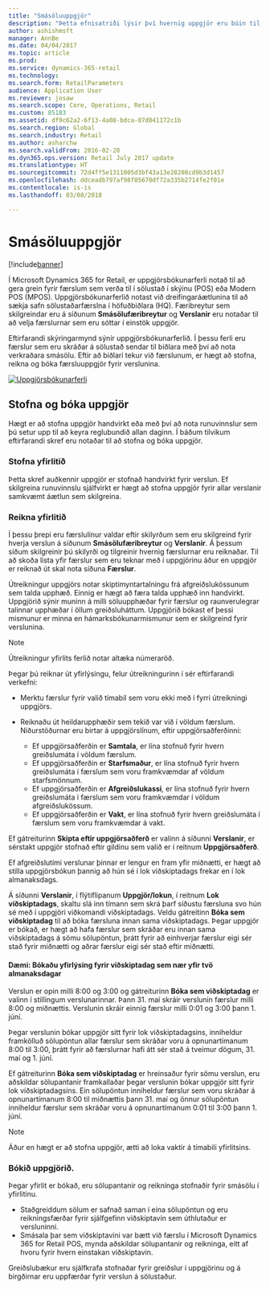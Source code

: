 ```yaml
---
title: "Smásöluuppgjör"
description: "Þetta efnisatriði lýsir því hvernig uppgjör eru búin til og bókuð."
author: ashishmsft
manager: AnnBe
ms.date: 04/04/2017
ms.topic: article
ms.prod: 
ms.service: dynamics-365-retail
ms.technology: 
ms.search.form: RetailParameters
audience: Application User
ms.reviewer: josaw
ms.search.scope: Core, Operations, Retail
ms.custom: 85183
ms.assetid: df9c62a2-6f13-4a08-bdca-07d041172c1b
ms.search.region: Global
ms.search.industry: Retail
ms.author: asharchw
ms.search.validFrom: 2016-02-28
ms.dyn365.ops.version: Retail July 2017 update
ms.translationtype: HT
ms.sourcegitcommit: 72d4ff5e1311005d3bf43a13e28208cd9b3d1457
ms.openlocfilehash: ddceadb797af98f85670df72a335b2714fe2f01e
ms.contentlocale: is-is
ms.lasthandoff: 03/08/2018

---
```


# <a name="retail-statements"></a>Smásöluuppgjör

[!include[banner](includes/banner.md)]

Í Microsoft Dynamics 365 for Retail, er uppgjörsbókunarferli notað til að gera grein fyrir færslum sem verða til í sölustað í skýinu (POS) eða Modern POS (MPOS). Uppgjörsbókunarferlið notast við dreifingaráætlunina til að sækja safn sölustaðarfærslna í höfuðbiðlara (HQ). Færibreytur sem skilgreindar eru á síðunum **Smásölufæribreytur** og **Verslanir** eru notaðar til að velja færslurnar sem eru sóttar í einstök uppgjör.  

Eftirfarandi skýringarmynd sýnir uppgjörsbókunarferlið. Í þessu ferli eru færslur sem eru skráðar á sölustað sendar til biðlara með því að nota verkraðara smásölu. Eftir að biðlari tekur við færslunum, er hægt að stofna, reikna og bóka færsluuppgjör fyrir verslunina. 

[![Uppgjörsbókunarferli](./media/retail-statements.png)](./media/retail-statements.png)

## <a name="creating-and-posting-statements"></a>Stofna og bóka uppgjör
Hægt er að stofna uppgjör handvirkt eða með því að nota runuvinnslur sem þú setur upp til að keyra reglubundið allan daginn. Í báðum tilvikum eftirfarandi skref eru notaðar til að stofna og bóka uppgjör.

###  <a name="create-the-statement"></a>Stofna yfirlitið
Þetta skref auðkennir uppgjör er stofnað handvirkt fyrir verslun. Ef skilgreina runuvinnslu sjálfvirkt er hægt að stofna uppgjör fyrir allar verslanir samkvæmt áætlun sem skilgreina. 

### <a name="calculate-the-statement"></a>Reikna yfirlitið
Í þessu þrepi eru færslulínur valdar eftir skilyrðum sem eru skilgreind fyrir hverja verslun á síðunum **Smásölufæribreytur** og **Verslanir**. Á þessum síðum skilgreinir þú skilyrði og tilgreinir hvernig færslurnar eru reiknaðar. Til að skoða lista yfir færslur sem eru teknar með í uppgjörinu áður en uppgjör er reiknað út skal nota síðuna **Færslur**. 

Útreikningur uppgjörs notar skiptimyntartalningu frá afgreiðslukössunum sem talda upphæð. Einnig er hægt að færa talda upphæð inn handvirkt. Uppgjörið sýnir muninn á milli söluupphæðar fyrir færslur og raunverulegrar talinnar upphæðar í öllum greiðsluháttum. Uppgjörið bókast ef þessi mismunur er minna en hámarksbókunarmismunur sem er skilgreind fyrir verslunina. 

> [!NOTE]
> Útreikningur yfirlits ferlið notar altæka númeraröð.

Þegar þú reiknar út yfirlýsingu, felur útreikningurinn í sér eftirfarandi verkefni:

- Merktu færslur fyrir valið tímabil sem voru ekki með í fyrri útreikningi uppgjörs. 
- Reiknaðu út heildarupphæðir sem tekið var við í völdum færslum. Niðurstöðurnar eru birtar á uppgjörslínum, eftir uppgjörsaðferðinni:

  - Ef uppgjörsaðferðin er **Samtala**, er lína stofnuð fyrir hvern greiðslumáta í völdum færslum. 
  - Ef uppgjörsaðferðin er **Starfsmaður**, er lína stofnuð fyrir hvern greiðslumáta í færslum sem voru framkvæmdar af völdum starfsmönnum. 
  - Ef uppgjörsaðferðin er **Afgreiðslukassi**, er lína stofnuð fyrir hvern greiðslumáta í færslum sem voru framkvæmdar í völdum afgreiðslukössum. 
  - Ef uppgjörsaðferðin er **Vakt**, er lína stofnuð fyrir hvern greiðslumáta í færslum sem voru framkvæmdar á vakt.

Ef gátreiturinn **Skipta eftir uppgjörsaðferð** er valinn á síðunni **Verslanir**, er sérstakt uppgjör stofnað eftir gildinu sem valið er í reitnum **Uppgjörsaðferð**.

Ef afgreiðslutími verslunar þinnar er lengur en fram yfir miðnætti, er hægt að stilla uppgjörsbókun þannig að hún sé í lok viðskiptadags frekar en í lok almanaksdags. 

Á síðunni **Verslanir**, í flýtiflipanum **Uppgjör/lokun**, í reitnum **Lok viðskiptadags**, skaltu slá inn tímann sem skrá þarf síðustu færsluna svo hún sé með í uppgjöri viðkomandi viðskiptadags. Veldu gátreitinn **Bóka sem viðskiptadag** til að bóka færsluna innan sama viðskiptadags. Þegar uppgjör er bókað, er hægt að hafa færslur sem skráðar eru innan sama viðskiptadags á sömu sölupöntun, þrátt fyrir að einhverjar færslur eigi sér stað fyrir miðnætti og aðrar færslur eigi sér stað eftir miðnætti. 

#### <a name="example-post-a-statement-for-a-business-day-that-extends-over-two-calendar-days"></a>Dæmi: Bókaðu yfirlýsing fyrir viðskiptadag sem nær yfir tvö almanaksdagar 

Verslun er opin milli 8:00 og 3:00 og gátreiturinn **Bóka sem viðskiptadag** er valinn í stillingum verslunarinnar. Þann 31. maí skráir verslunin færslur milli 8:00 og miðnættis. Verslunin skráir einnig færslur milli 0:01 og 3:00 þann 1. júní. 

Þegar verslunin bókar uppgjör sitt fyrir lok viðskiptadagsins, inniheldur framkölluð sölupöntun allar færslur sem skráðar voru á opnunartímanum 8:00 til 3:00, þrátt fyrir að færslurnar hafi átt sér stað á tveimur dögum, 31. maí og 1. júní. 

Ef gátreiturinn **Bóka sem viðskiptadag** er hreinsaður fyrir sömu verslun, eru aðskildar sölupantanir framkallaðar þegar verslunin bókar uppgjör sitt fyrir lok viðskiptadagsins. Ein sölupöntun inniheldur færslur sem voru skráðar á opnunartímanum 8:00 til miðnættis þann 31. maí og önnur sölupöntun inniheldur færslur sem skráðar voru á opnunartímanum 0:01 til 3:00 þann 1. júní.
 
> [!NOTE]
> Áður en hægt er að stofna uppgjör, ætti að loka vaktir á tímabili yfirlitsins. 

### <a name="post-the-statement"></a>Bókið uppgjörið.
Þegar yfirlit er bókað, eru sölupantanir og reikninga stofnaðir fyrir smásölu í yfirlitinu.

- Staðgreiddum sölum er safnað saman í eina sölupöntun og eru reikningsfærðar fyrir sjálfgefinn viðskiptavin sem úthlutaður er versluninni. 
- Smásala þar sem viðskiptavini var bætt við færslu í Microsoft Dynamics 365 for Retail POS, mynda aðskildar sölupantanir og reikninga, eitt af hvoru fyrir hvern einstakan viðskiptavin. 

Greiðslubækur eru sjálfkrafa stofnaðar fyrir greiðslur í uppgjörinu og á birgðirnar eru uppfærðar fyrir verslun á sölustaður.


